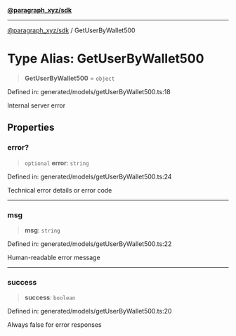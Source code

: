 [**@paragraph_xyz/sdk**](../README.md)

***

[@paragraph_xyz/sdk](../README.md) / GetUserByWallet500

# Type Alias: GetUserByWallet500

> **GetUserByWallet500** = `object`

Defined in: generated/models/getUserByWallet500.ts:18

Internal server error

## Properties

### error?

> `optional` **error**: `string`

Defined in: generated/models/getUserByWallet500.ts:24

Technical error details or error code

***

### msg

> **msg**: `string`

Defined in: generated/models/getUserByWallet500.ts:22

Human-readable error message

***

### success

> **success**: `boolean`

Defined in: generated/models/getUserByWallet500.ts:20

Always false for error responses
